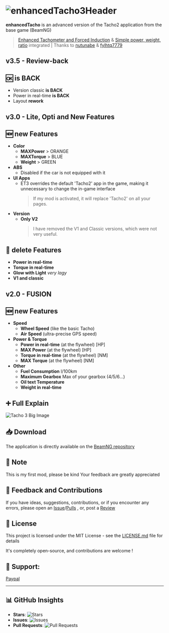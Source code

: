 # ![enhancedTacho3Header](https://github.com/YDeltagon/BeamNG_eTacho/raw/Master/screenshots/enhancedHeader.png)

**enhancedTacho** is an advanced version of the Tacho2 application from the base game (BeamNG)

> [Enhanced Tachometer and Forced Induction](https://www.beamng.com/resources/enhanced-tachometer.27289/) & [Simple power, weight, ratio](https://www.beamng.com/resources/simple-power-weight-ratio.23693/) integrated | Thanks to [nutunabe](https://www.beamng.com/resources/authors/nutunabe.541038/)  & [fylhtq7779](https://www.beamng.com/members/fylhtq7779.133344)


## **v3.5** - Review-back

## 🆗 is BACK
- Version classic **is BACK**
- Power in real-time **is BACK**
- Layout **rework**


## **v3.0** - Lite, Opti and New Features

## 🆕 new Features
- **Color**
  - **MAXPower** > ORANGE
  - **MAXTorque** > BLUE
  - **Weight** > GREEN
- **ABS**
  - Disabled if the car is not equipped with it
- **UI Apps**
  - ET3 overrides the default 'Tacho2' app in the game, making it unnecessary to change the in-game interface
    >If my mod is activated, it will replace 'Tacho2' on all your pages.
- **Version**
  - **Only V2**
     > I have removed the V1 and Classic versions, which were not very useful.

## 🥺 delete Features
- **Power in real-time**
- **Torque in real-time**
- **Glow with Light** *very lagy*
- **V1 and classic**

## **v2.0** - FUSION

## 🆕 new Features
- **Speed**
  - **Wheel Speed** (like the basic Tacho)
  - **Air Speed** (ultra-precise GPS speed)
- **Power & Torque**
  - **Power in real-time** (at the flywheel) [HP]
  - **MAX Power** (at the flywheel) [HP]
  - **Torque in real-time** (at the flywheel) [NM]
  - **MAX Torque** (at the flywheel) [NM]
- **Other**
  - **Fuel Consumption** l/100km
  - **Maximum Gearbox** Max of your gearbox (4/5/6...)
  - **️Oil text Temperature**
  - **Weight in real-time**


## ➕ Full Explain
![Tacho 3 Big Image](https://github.com/YDeltagon/BeamNG_eTacho/raw/Master/screenshots/enhancedTacho-BIG.png)


## 📥 Download
The application is directly available on the [BeamNG repository](https://www.beamng.com/resources/enhancedtacho-stylish-interface-superior-information-real-time-vehicle-monitoring.27982)


## 📌 Note
This is my first mod, please be kind
Your feedback are greatly appreciated


## 📝 Feedback and Contributions
If you have ideas, suggestions, contributions, or if you encounter any errors, please open an [Issue](https://github.com/YDeltagon/BeamNG_Tacho3/issues)/[Pulls](https://github.com/YDeltagon/BeamNG_Tacho3/pulls) , or, post a [Review](https://www.beamng.com/resources/enhancedtacho-stylish-interface-superior-information-real-time-vehicle-monitoring.27982/reviews)

## 📜 License

This project is licensed under the MIT License - see the [LICENSE.md](LICENSE.md) file for details

It's completely open-source, and contributions are welcome !


## 🤑 Support:
[Paypal](https://www.paypal.com/donate/?hosted_button_id=ZE33LD38M4ALN)

---


## 📊 GitHub Insights

- **Stars**: ![Stars](https://img.shields.io/github/stars/YDeltagon/BeamNG_Tacho3?style=flat-square&logo=github)
- **Issues**: ![Issues](https://img.shields.io/github/issues/YDeltagon/BeamNG_Tacho3?style=flat-square&logo=github)
- **Pull Requests**: ![Pull Requests](https://img.shields.io/github/issues-pr/YDeltagon/BeamNG_Tacho3?style=flat-square&logo=github)

